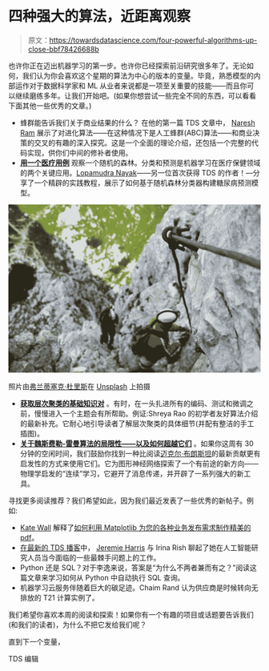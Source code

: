 # 四种强大的算法，近距离观察

> 原文：<https://towardsdatascience.com/four-powerful-algorithms-up-close-bbf78426688b>

也许你正在迈出机器学习的第一步。也许你已经探索前沿研究很多年了。无论如何，我们认为你会喜欢这个星期的算法为中心的版本的变量。毕竟，熟悉模型的内部运作对于数据科学家和 ML 从业者来说都是一项至关重要的技能——而且你可以继续磨练多年。让我们开始吧。(如果你想尝试一些完全不同的东西，可以看看下面其他一些优秀的文章。)

*   蜂群能告诉我们关于商业结果的什么？ 在他的第一篇 TDS 文章中， [Naresh Ram](https://medium.com/u/a5665b0dac5f?source=post_page-----bbf78426688b--------------------------------) 展示了对进化算法——在这种情况下是人工蜂群(ABC)算法——和商业决策的交叉的有趣的深入探究。这是一个全面的理论介绍，还包括一个完整的代码实现，供你们中间的修补者使用。
*   [**用一个医疗用例**](/predicting-diabetes-with-random-forest-classifier-c62f2e319c6e) 观察一个随机的森林。分类和预测是机器学习在医疗保健领域的两个关键应用。[Lopamudra Nayak](https://medium.com/u/d75f7bceb150?source=post_page-----bbf78426688b--------------------------------)——另一位首次获得 TDS 的作者！—分享了一个精辟的实践教程，展示了如何基于随机森林分类器构建糖尿病预测模型。

![](img/43bcb2431ef2be51848d928b075c96cd.png)

照片由[弗兰蒂塞克·杜里斯](https://unsplash.com/@modry_dinosaurus?utm_source=medium&utm_medium=referral)在 [Unsplash](https://unsplash.com?utm_source=medium&utm_medium=referral) 上拍摄

*   [**获取层次聚类的基础知识对**](/hierarchical-clustering-explain-it-to-me-like-im-10-f949f8f3f80) 。有时，在一头扎进所有的编码、测试和微调之前，慢慢进入一个主题会有所帮助。例证:Shreya Rao 的初学者友好算法介绍的最新补充。它耐心地引导读者了解层次聚类的具体细节(并配有整洁的手工插图)。
*   [**关于魏斯费勒-雷曼算法的局限性——以及如何超越它们**](/graph-neural-networks-beyond-weisfeiler-lehman-and-vanilla-message-passing-bc8605fa59a) 。如果你这周有 30 分钟的空闲时间，我们鼓励你找到一种比阅读[迈克尔·布朗斯坦](https://medium.com/u/7b1129ddd572?source=post_page-----bbf78426688b--------------------------------)的最新贡献更有启发性的方式来使用它们。它为图形神经网络探索了一个有前途的新方向——物理学启发的“连续”学习，它避开了消息传递，并开辟了一系列强大的新工具。

寻找更多阅读推荐？我们希望如此，因为我们最近发表了一些优秀的新帖子。例如:

*   [Kate Wall](https://medium.com/u/dccf6b066551?source=post_page-----bbf78426688b--------------------------------) 解释了[如何利用 Matplotlib 为您的各种业务发布需求制作精美的 pdf](/level-up-with-python-quickly-produce-pdfs-with-stunning-visuals-d6750c9c7be2)。
*   [在最新的 TDS 播客](/out-of-distribution-generalization-66b6f8980ef3)中， [Jeremie Harris](https://medium.com/u/59564831d1eb?source=post_page-----bbf78426688b--------------------------------) 与 Irina Rish 聊起了她在人工智能研究人员当今面临的一些最棘手问题上的工作。
*   Python 还是 SQL？对于李逸来说，答案是“为什么不两者兼而有之？”阅读这篇文章来学习如何从 Python 中自动执行 SQL 查询。
*   机器学习云服务伴随着巨大的碳足迹。Chaim Rand 认为供应商是时候转向无排放的 T21 计算实例了。

我们希望你喜欢本周的阅读和探索！如果你有一个有趣的项目或话题要告诉我们(和我们的读者)，为什么不把它发给我们呢？

直到下一个变量，

TDS 编辑